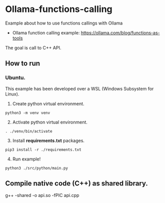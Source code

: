 # Ollama-functions-calling

Example about how to use functions callings with Ollama

- Ollama function calling example: https://ollama.com/blog/functions-as-tools

The goal is call to C++ API.

## How to run


### Ubuntu.

This example has been developed over a WSL (Windows Subsystem for Linux).

1. Create python virtual environment.

```
python3 -m venv venv
```

2. Activate python virtual environment.

```
. ./venv/bin/activate
```
3. Install **requirements.txt** packages.

```
pip3 install -r ./requirements.txt
```
4. Run example!

```
python3 ./src/python/main.py 
```

## Compile native code (C++) as shared library.

g++ -shared -o api.so -fPIC api.cpp